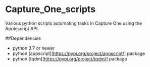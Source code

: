 # Capture_One_scripts
Various python scripts automating tasks in Capture One using the Applescript API.

##Dependencies
- python 3.7 or newer
- python [appscript][https://pypi.org/project/appscript/] package
- python [tqdm][https://pypi.org/project/tqdm/] package
